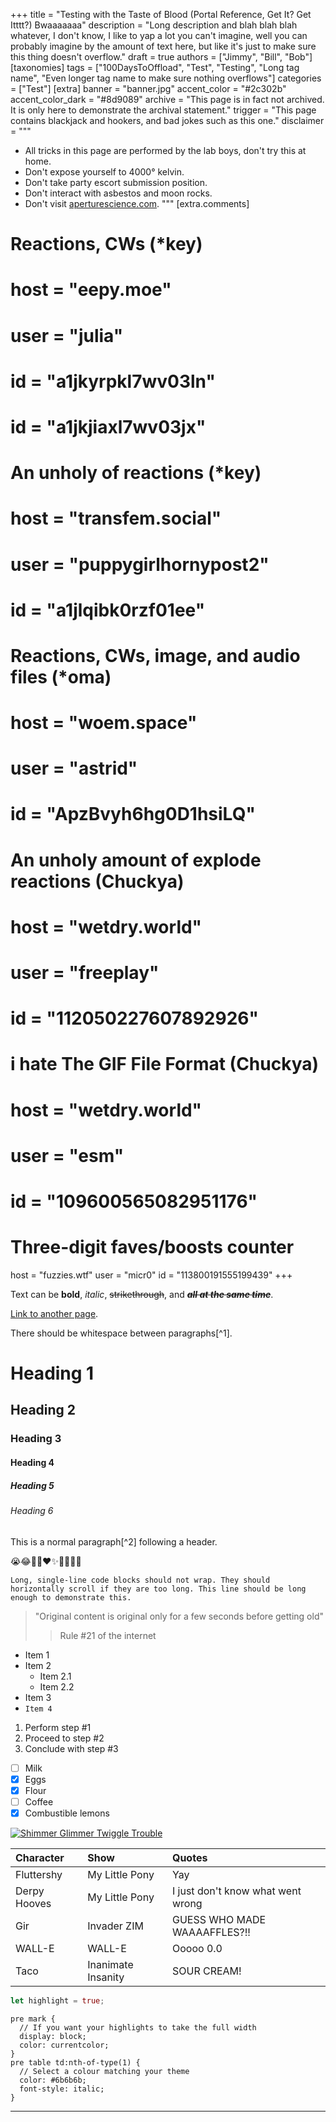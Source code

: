 +++
title = "Testing with the Taste of Blood (Portal Reference, Get It? Get Itttt?) Bwaaaaaaa"
description = "Long description and blah blah blah whatever, I don't know, I like to yap a lot you can't imagine, well you can probably imagine by the amount of text here, but like it's just to make sure this thing doesn't overflow."
draft = true
authors = ["Jimmy", "Bill", "Bob"]
[taxonomies]
tags = ["100DaysToOffload", "Test", "Testing", "Long tag name", "Even longer tag name to make sure nothing overflows"]
categories = ["Test"]
[extra]
banner = "banner.jpg"
accent_color = "#2c302b"
accent_color_dark = "#8d9089"
archive = "This page is in fact not archived. It is only here to demonstrate the archival statement."
trigger = "This page contains blackjack and hookers, and bad jokes such as this one."
disclaimer = """
- All tricks in this page are performed by the lab boys, don't try this at home.
- Don't expose yourself to 4000° kelvin.
- Don't take party escort submission position.
- Don't interact with asbestos and moon rocks.
- Don't visit [aperturescience.com](https://www.aperturescience.com).
"""
[extra.comments]
# Reactions, CWs (*key)
# host = "eepy.moe"
# user = "julia"
# id = "a1jkyrpkl7wv03ln"
# id = "a1jkjiaxl7wv03jx"

# An unholy of reactions (*key)
# host = "transfem.social"
# user = "puppygirlhornypost2"
# id = "a1jlqibk0rzf01ee"

# Reactions, CWs, image, and audio files (*oma)
# host = "woem.space"
# user = "astrid"
# id = "ApzBvyh6hg0D1hsiLQ"

# An unholy amount of explode reactions (Chuckya)
# host = "wetdry.world"
# user = "freeplay"
# id = "112050227607892926"

# i hate The GIF File Format (Chuckya)
# host = "wetdry.world"
# user = "esm"
# id = "109600565082951176"

# Three-digit faves/boosts counter
host = "fuzzies.wtf"
user = "micr0"
id = "113800191555199439"
+++

Text can be **bold**, *italic*, ~~strikethrough~~, and ***~~all at the same time~~***.

[Link to another page](@/demo/page.md).

There should be whitespace between paragraphs[^1].

# Heading 1
## Heading 2
### Heading 3
#### Heading 4
##### Heading 5
###### Heading 6

This is a normal paragraph[^2] following a header.

😭😂🥺🤣❤️✨🙏😍🥰😊

```
Long, single-line code blocks should not wrap. They should horizontally scroll if they are too long. This line should be long enough to demonstrate this.
```

> "Original content is original only for a few seconds before getting old"
> > Rule #21 of the internet

- Item 1
- Item 2
  - Item 2.1
  - Item 2.2
- Item 3
- `Item 4`

1. Perform step #1
2. Proceed to step #2
3. Conclude with step #3

- [ ] Milk
- [x] Eggs
- [x] Flour
- [ ] Coffee
- [x] Combustible lemons

[![Shimmer Glimmer Twiggle Trouble](https://files.catbox.moe/levd55.jpg)](https://www.deviantart.com/orin331/art/Shimmer-Glimmer-Twiggle-Trouble-841664469)

| Character            | Show               | Quotes                             |
| :------------------- | :----------------- | :--------------------------------- |
| Fluttershy           | My Little Pony     | Yay                                |
| Derpy Hooves         | My Little Pony     | I just don't know what went wrong  |
| Gir                  | Invader ZIM        | GUESS WHO MADE WAAAAFFLES?!!       |
| WALL-E               | WALL-E             | Ooooo 0.0                          |
| Taco                 | Inanimate Insanity | SOUR CREAM!                        |

```rust
let highlight = true;
```

```scss, linenos, linenostart=10, hl_lines=3-4 8-9, hide_lines=2 7
pre mark {
  // If you want your highlights to take the full width
  display: block;
  color: currentcolor;
}
pre table td:nth-of-type(1) {
  // Select a colour matching your theme
  color: #6b6b6b;
  font-style: italic;
}
```

***
